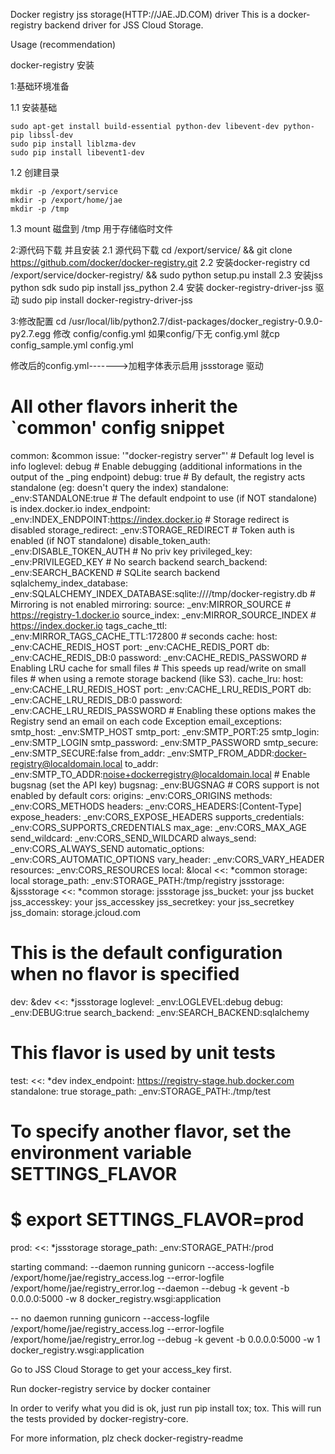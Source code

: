 
Docker registry jss storage(HTTP://JAE.JD.COM) driver
This is a docker-registry backend driver for JSS Cloud Storage.

Usage (recommendation)

docker-registry 安装

1:基础环境准备

 1.1 安装基础
 
    sudo apt-get install build-essential python-dev libevent-dev python-pip libssl-dev
    sudo pip install liblzma-dev
    sudo pip install libevent1-dev
    
 1.2 创建目录
 
    mkdir -p /export/service
    mkdir -p /export/home/jae
    mkdir -p /tmp

 1.3 mount 磁盘到 /tmp 用于存储临时文件

2:源代码下载 并且安装
  2.1 源代码下载
        cd /export/service/ && git clone https://github.com/docker/docker-registry.git
  2.2 安装docker-registry
      cd /export/service/docker-registry/  && sudo python setup.pu install
  2.3 安装jss python sdk
     sudo pip install jss_python
  2.4 安装 docker-registry-driver-jss 驱动
     sudo  pip install docker-registry-driver-jss 

3:修改配置
  cd /usr/local/lib/python2.7/dist-packages/docker_registry-0.9.0-py2.7.egg
  修改 config/config.yml  如果config/下无 config.yml 就cp config_sample.yml config.yml

  修改后的config.yml------->加粗字体表示启用 jssstorage 驱动
# All other flavors inherit the `common' config snippet
common: &common
    issue: '"docker-registry server"'
    # Default log level is info
    loglevel: debug
    # Enable debugging (additional informations in the output of the _ping endpoint)
    debug: true
    # By default, the registry acts standalone (eg: doesn't query the index)
    standalone: _env:STANDALONE:true
    # The default endpoint to use (if NOT standalone) is index.docker.io
    index_endpoint: _env:INDEX_ENDPOINT:https://index.docker.io
    # Storage redirect is disabled
    storage_redirect: _env:STORAGE_REDIRECT
    # Token auth is enabled (if NOT standalone)
    disable_token_auth: _env:DISABLE_TOKEN_AUTH
    # No priv key
    privileged_key: _env:PRIVILEGED_KEY
    # No search backend
    search_backend: _env:SEARCH_BACKEND
    # SQLite search backend
    sqlalchemy_index_database: _env:SQLALCHEMY_INDEX_DATABASE:sqlite:////tmp/docker-registry.db
    # Mirroring is not enabled
    mirroring:
        source: _env:MIRROR_SOURCE # https://registry-1.docker.io
        source_index: _env:MIRROR_SOURCE_INDEX # https://index.docker.io
        tags_cache_ttl: _env:MIRROR_TAGS_CACHE_TTL:172800 # seconds
    cache:
        host: _env:CACHE_REDIS_HOST
        port: _env:CACHE_REDIS_PORT
        db: _env:CACHE_REDIS_DB:0
        password: _env:CACHE_REDIS_PASSWORD
    # Enabling LRU cache for small files
    # This speeds up read/write on small files
    # when using a remote storage backend (like S3).
    cache_lru:
        host: _env:CACHE_LRU_REDIS_HOST
        port: _env:CACHE_LRU_REDIS_PORT
        db: _env:CACHE_LRU_REDIS_DB:0
        password: _env:CACHE_LRU_REDIS_PASSWORD
    # Enabling these options makes the Registry send an email on each code Exception
    email_exceptions:
        smtp_host: _env:SMTP_HOST
        smtp_port: _env:SMTP_PORT:25
        smtp_login: _env:SMTP_LOGIN
        smtp_password: _env:SMTP_PASSWORD
        smtp_secure: _env:SMTP_SECURE:false
        from_addr: _env:SMTP_FROM_ADDR:docker-registry@localdomain.local
        to_addr: _env:SMTP_TO_ADDR:noise+dockerregistry@localdomain.local
    # Enable bugsnag (set the API key)
    bugsnag: _env:BUGSNAG
    # CORS support is not enabled by default
    cors:
        origins: _env:CORS_ORIGINS
        methods: _env:CORS_METHODS
        headers: _env:CORS_HEADERS:[Content-Type]
        expose_headers: _env:CORS_EXPOSE_HEADERS
        supports_credentials: _env:CORS_SUPPORTS_CREDENTIALS
        max_age: _env:CORS_MAX_AGE
        send_wildcard: _env:CORS_SEND_WILDCARD
        always_send: _env:CORS_ALWAYS_SEND
        automatic_options: _env:CORS_AUTOMATIC_OPTIONS
        vary_header: _env:CORS_VARY_HEADER
        resources: _env:CORS_RESOURCES
local: &local
    <<: *common
    storage: local
    storage_path: _env:STORAGE_PATH:/tmp/registry
jssstorage: &jssstorage
    <<: *common
    storage: jssstorage
    jss_bucket: your jss bucket
    jss_accesskey: your jss_accesskey
    jss_secretkey: your jss_secretkey
    jss_domain: storage.jcloud.com
# This is the default configuration when no flavor is specified
dev: &dev
    <<: *jssstorage
    loglevel: _env:LOGLEVEL:debug
    debug: _env:DEBUG:true
    search_backend: _env:SEARCH_BACKEND:sqlalchemy
# This flavor is used by unit tests
test:
    <<: *dev
    index_endpoint: https://registry-stage.hub.docker.com
    standalone: true
    storage_path: _env:STORAGE_PATH:./tmp/test
# To specify another flavor, set the environment variable SETTINGS_FLAVOR
# $ export SETTINGS_FLAVOR=prod
prod:
    <<: *jssstorage
    storage_path: _env:STORAGE_PATH:/prod


starting command:
--daemon running
gunicorn  --access-logfile /export/home/jae/registry_access.log --error-logfile /export/home/jae/registry_error.log --daemon --debug -k gevent -b 0.0.0.0:5000 -w 8 docker_registry.wsgi:application

-- no daemon running
gunicorn --access-logfile /export/home/jae/registry_access.log --error-logfile /export/home/jae/registry_error.log --debug -k gevent -b 0.0.0.0:5000 -w 1 docker_registry.wsgi:application

Go to JSS Cloud Storage to get your access_key first.

Run docker-registry service by docker container


In order to verify what you did is ok, just run pip install tox; tox. This will run the tests provided by docker-registry-core.

For more information, plz check docker-registry-readme
